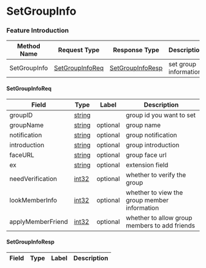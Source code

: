 # SetGroupInfo

### Feature Introduction



| Method Name | Request Type | Response Type | Description |
| ----------- | ------------ | ------------- | ------------- |
| SetGroupInfo | [SetGroupInfoReq](#openim.sdk.group.SetGroupInfoReq) | [SetGroupInfoResp](#openim.sdk.group.SetGroupInfoResp) | set group information |
 

#### SetGroupInfoReq
| Field | Type | Label | Description |
| ----- | ---- | ----- | ----------- |
| groupID | [string](#string) |  | group id you want to set |
| groupName | [string](#string) | optional | group name |
| notification | [string](#string) | optional | group notification |
| introduction | [string](#string) | optional | group introduction |
| faceURL | [string](#string) | optional | group face url |
| ex | [string](#string) | optional | extension field |
| needVerification | [int32](#int32) | optional | whether to verify the group |
| lookMemberInfo | [int32](#int32) | optional | whether to view the group member information |
| applyMemberFriend | [int32](#int32) | optional | whether to allow group members to add friends |
 

#### SetGroupInfoResp
| Field | Type | Label | Description |
| ----- | ---- | ----- | ----------- |


